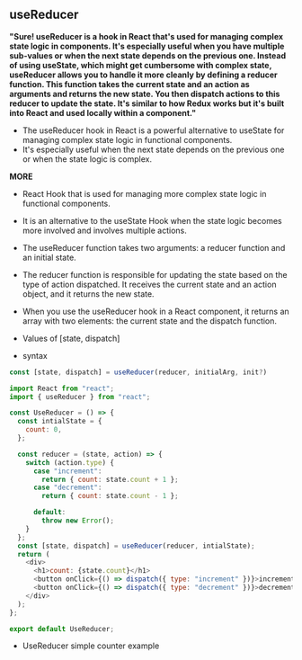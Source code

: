 ## useReducer


**"Sure! useReducer is a hook in React that's used for managing complex state logic in components. It's especially useful when you have multiple sub-values or when the next state depends on the previous one. Instead of using useState, which might get cumbersome with complex state, useReducer allows you to handle it more cleanly by defining a reducer function. This function takes the current state and an action as arguments and returns the new state. You then dispatch actions to this reducer to update the state. It's similar to how Redux works but it's built into React and used locally within a component."**


- The useReducer hook in React is a powerful alternative to useState for managing complex state logic in functional components.
- It's especially useful when the next state depends on the previous one or when the state logic is complex.




**MORE**

- React Hook that is used for managing more complex state logic in functional components.
- It is an alternative to the useState Hook when the state logic becomes more involved and involves multiple actions.
- The useReducer function takes two arguments: a reducer function and an initial state.
- The reducer function is responsible for updating the state based on the type of action dispatched. It receives the current state and an action object, and it returns the new state.



- When you use the useReducer hook in a React component, it returns an array with two elements: the current state and the dispatch function.

- Values of [state, dispatch]



- syntax

```js
const [state, dispatch] = useReducer(reducer, initialArg, init?)
```

```js
import React from "react";
import { useReducer } from "react";

const UseReducer = () => {
  const intialState = {
    count: 0,
  };

  const reducer = (state, action) => {
    switch (action.type) {
      case "increment":
        return { count: state.count + 1 };
      case "decrement":
        return { count: state.count - 1 };

      default:
        throw new Error();
    }
  };
  const [state, dispatch] = useReducer(reducer, intialState);
  return (
    <div>
      <h1>count: {state.count}</h1>
      <button onClick={() => dispatch({ type: "increment" })}>increment</button>
      <button onClick={() => dispatch({ type: "decrement" })}>decrement</button>
    </div>
  );
};

export default UseReducer;


```

- UseReducer simple counter example
